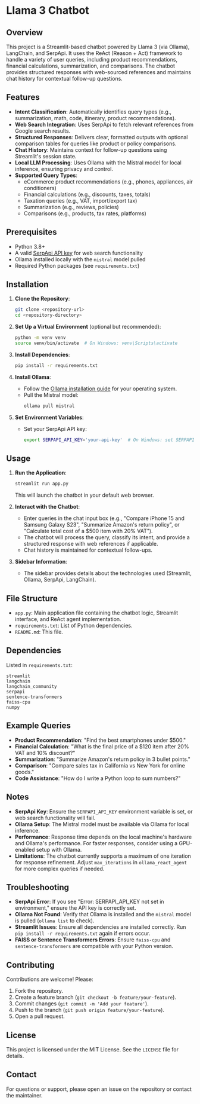 # Llama 3 Chatbot

## Overview
This project is a Streamlit-based chatbot powered by Llama 3 (via Ollama), LangChain, and SerpApi. It uses the ReAct (Reason + Act) framework to handle a variety of user queries, including product recommendations, financial calculations, summarization, and comparisons. The chatbot provides structured responses with web-sourced references and maintains chat history for contextual follow-up questions.

## Features
- **Intent Classification**: Automatically identifies query types (e.g., summarization, math, code, itinerary, product recommendations).
- **Web Search Integration**: Uses SerpApi to fetch relevant references from Google search results.
- **Structured Responses**: Delivers clear, formatted outputs with optional comparison tables for queries like product or policy comparisons.
- **Chat History**: Maintains context for follow-up questions using Streamlit's session state.
- **Local LLM Processing**: Uses Ollama with the Mistral model for local inference, ensuring privacy and control.
- **Supported Query Types**:
  - eCommerce product recommendations (e.g., phones, appliances, air conditioners)
  - Financial calculations (e.g., discounts, taxes, totals)
  - Taxation queries (e.g., VAT, import/export tax)
  - Summarization (e.g., reviews, policies)
  - Comparisons (e.g., products, tax rates, platforms)

## Prerequisites
- Python 3.8+
- A valid [SerpApi API key](https://serpapi.com/) for web search functionality
- Ollama installed locally with the `mistral` model pulled
- Required Python packages (see `requirements.txt`)

## Installation
1. **Clone the Repository**:
   ```bash
   git clone <repository-url>
   cd <repository-directory>
   ```

2. **Set Up a Virtual Environment** (optional but recommended):
   ```bash
   python -m venv venv
   source venv/bin/activate  # On Windows: venv\Scripts\activate
   ```

3. **Install Dependencies**:
   ```bash
   pip install -r requirements.txt
   ```

4. **Install Ollama**:
   - Follow the [Ollama installation guide](https://ollama.ai/) for your operating system.
   - Pull the Mistral model:
     ```bash
     ollama pull mistral
     ```

5. **Set Environment Variables**:
   - Set your SerpApi API key:
     ```bash
     export SERPAPI_API_KEY='your-api-key'  # On Windows: set SERPAPI_API_KEY=your-api-key
     ```

## Usage
1. **Run the Application**:
   ```bash
   streamlit run app.py
   ```
   This will launch the chatbot in your default web browser.

2. **Interact with the Chatbot**:
   - Enter queries in the chat input box (e.g., "Compare iPhone 15 and Samsung Galaxy S23", "Summarize Amazon's return policy", or "Calculate total cost of a $500 item with 20% VAT").
   - The chatbot will process the query, classify its intent, and provide a structured response with web references if applicable.
   - Chat history is maintained for contextual follow-ups.

3. **Sidebar Information**:
   - The sidebar provides details about the technologies used (Streamlit, Ollama, SerpApi, LangChain).

## File Structure
- `app.py`: Main application file containing the chatbot logic, Streamlit interface, and ReAct agent implementation.
- `requirements.txt`: List of Python dependencies.
- `README.md`: This file.

## Dependencies
Listed in `requirements.txt`:
```
streamlit
langchain
langchain_community
serpapi
sentence-transformers
faiss-cpu
numpy
```

## Example Queries
- **Product Recommendation**: "Find the best smartphones under $500."
- **Financial Calculation**: "What is the final price of a $120 item after 20% VAT and 10% discount?"
- **Summarization**: "Summarize Amazon's return policy in 3 bullet points."
- **Comparison**: "Compare sales tax in California vs New York for online goods."
- **Code Assistance**: "How do I write a Python loop to sum numbers?"

## Notes
- **SerpApi Key**: Ensure the `SERPAPI_API_KEY` environment variable is set, or web search functionality will fail.
- **Ollama Setup**: The Mistral model must be available via Ollama for local inference.
- **Performance**: Response time depends on the local machine's hardware and Ollama's performance. For faster responses, consider using a GPU-enabled setup with Ollama.
- **Limitations**: The chatbot currently supports a maximum of one iteration for response refinement. Adjust `max_iterations` in `ollama_react_agent` for more complex queries if needed.

## Troubleshooting
- **SerpApi Error**: If you see "Error: SERPAPI_API_KEY not set in environment," ensure the API key is correctly set.
- **Ollama Not Found**: Verify that Ollama is installed and the `mistral` model is pulled (`ollama list` to check).
- **Streamlit Issues**: Ensure all dependencies are installed correctly. Run `pip install -r requirements.txt` again if errors occur.
- **FAISS or Sentence Transformers Errors**: Ensure `faiss-cpu` and `sentence-transformers` are compatible with your Python version.

## Contributing
Contributions are welcome! Please:
1. Fork the repository.
2. Create a feature branch (`git checkout -b feature/your-feature`).
3. Commit changes (`git commit -m 'Add your feature'`).
4. Push to the branch (`git push origin feature/your-feature`).
5. Open a pull request.

## License
This project is licensed under the MIT License. See the `LICENSE` file for details.

## Contact
For questions or support, please open an issue on the repository or contact the maintainer.